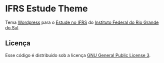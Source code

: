 # IFRS Estude Theme

Tema [Wordpress](https://wordpress.org/) para o [Estude no IFRS](https://estude.ifrs.edu.br/) do [Instituto Federal do Rio Grande do Sul](https://ifrs.edu.br/).

## Licença

Esse código é distribuído sob a licença [GNU General Public License 3](http://www.gnu.org/licenses/gpl-3.0.txt).
